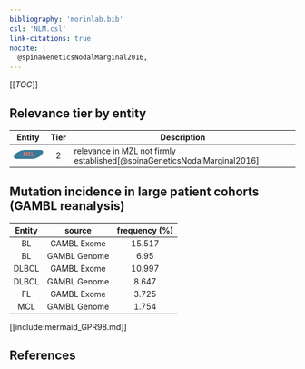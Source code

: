 ```yaml
---
bibliography: 'morinlab.bib'
csl: 'NLM.csl'
link-citations: true
nocite: |
  @spinaGeneticsNodalMarginal2016, 
---
```


[[_TOC_]]




## Relevance tier by entity

|Entity|Tier|Description|
|:------:|:----:|--------------------------------------|
|![MZL](images/icons/MZL_tier2.png)|2|relevance in MZL not firmly established[@spinaGeneticsNodalMarginal2016]|


## Mutation incidence in large patient cohorts (GAMBL reanalysis)

|Entity|source |frequency (%)|
|:------:|:----:|:----:|
|BL|GAMBL Exome |15.517 |
|BL|GAMBL Genome |6.95 |
|DLBCL|GAMBL Exome |10.997 |
|DLBCL|GAMBL Genome |8.647 |
|FL|GAMBL Exome |3.725 |
|MCL|GAMBL Genome |1.754 |


[[include:mermaid_GPR98.md]]

## References


